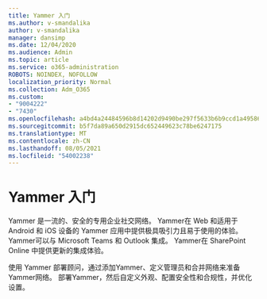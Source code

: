 ```yaml
---
title: Yammer 入门
ms.author: v-smandalika
author: v-smandalika
manager: dansimp
ms.date: 12/04/2020
ms.audience: Admin
ms.topic: article
ms.service: o365-administration
ROBOTS: NOINDEX, NOFOLLOW
localization_priority: Normal
ms.collection: Adm_O365
ms.custom:
- "9004222"
- "7430"
ms.openlocfilehash: a4bd4a24484596b8d14202d9490be297f5633b6b9ccd1a4958673b49752f77c7
ms.sourcegitcommit: b5f7da89a650d2915dc652449623c78be6247175
ms.translationtype: MT
ms.contentlocale: zh-CN
ms.lasthandoff: 08/05/2021
ms.locfileid: "54002238"
---
```

# <a name="get-started-with-yammer"></a>Yammer 入门

Yammer 是一流的、安全的专用企业社交网络。 Yammer在 Web 和适用于 Android 和 iOS 设备的 Yammer 应用中提供极具吸引力且易于使用的体验。 Yammer可以与 Microsoft Teams 和 Outlook 集成。 Yammer在 SharePoint Online 中提供更新的集成体验。

使用 Yammer 部署顾问，通过添加Yammer、定义管理员和合并网络来准备Yammer网络。 部署Yammer，然后自定义外观、配置安全性和合规性，并优化设置。